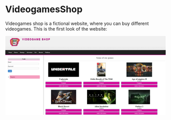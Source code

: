 # VideogamesShop
Videogames shop is a fictional website, where you can buy different videogames.
This is the first look of the website: 

<img src="assets/img/1.png" alt="My Image">
